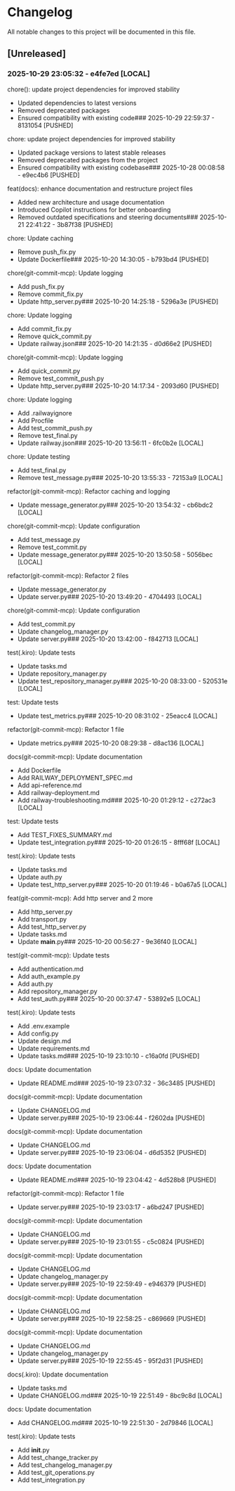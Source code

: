 # Changelog

All notable changes to this project will be documented in this file.

## [Unreleased]

### 2025-10-29 23:05:32 - e4fe7ed [LOCAL]

chore(): update project dependencies for improved stability

- Updated dependencies to latest versions
- Removed deprecated packages
- Ensured compatibility with existing code### 2025-10-29 22:59:37 - 8131054 [PUSHED]

chore: update project dependencies for improved stability

- Updated package versions to latest stable releases
- Removed deprecated packages from the project
- Ensured compatibility with existing codebase### 2025-10-28 00:08:58 - e9ec4b6 [PUSHED]

feat(docs): enhance documentation and restructure project files

- Added new architecture and usage documentation
- Introduced Copilot instructions for better onboarding
- Removed outdated specifications and steering documents### 2025-10-21 22:41:22 - 3b87f38 [PUSHED]

chore: Update caching

- Remove push_fix.py
- Update Dockerfile### 2025-10-20 14:30:05 - b793bd4 [PUSHED]

chore(git-commit-mcp): Update logging

- Add push_fix.py
- Remove commit_fix.py
- Update http_server.py### 2025-10-20 14:25:18 - 5296a3e [PUSHED]

chore: Update logging

- Add commit_fix.py
- Remove quick_commit.py
- Update railway.json### 2025-10-20 14:21:35 - d0d66e2 [PUSHED]

chore(git-commit-mcp): Update logging

- Add quick_commit.py
- Remove test_commit_push.py
- Update http_server.py### 2025-10-20 14:17:34 - 2093d60 [PUSHED]

chore: Update logging

- Add .railwayignore
- Add Procfile
- Add test_commit_push.py
- Remove test_final.py
- Update railway.json### 2025-10-20 13:56:11 - 6fc0b2e [LOCAL]

chore: Update testing

- Add test_final.py
- Remove test_message.py### 2025-10-20 13:55:33 - 72153a9 [LOCAL]

refactor(git-commit-mcp): Refactor caching and logging

- Update message_generator.py### 2025-10-20 13:54:32 - cb6bdc2 [LOCAL]

chore(git-commit-mcp): Update configuration

- Add test_message.py
- Remove test_commit.py
- Update message_generator.py### 2025-10-20 13:50:58 - 5056bec [LOCAL]

refactor(git-commit-mcp): Refactor 2 files

- Update message_generator.py
- Update server.py### 2025-10-20 13:49:20 - 4704493 [LOCAL]

chore(git-commit-mcp): Update configuration

- Add test_commit.py
- Update changelog_manager.py
- Update server.py### 2025-10-20 13:42:00 - f842713 [LOCAL]

test(.kiro): Update tests

- Update tasks.md
- Update repository_manager.py
- Update test_repository_manager.py### 2025-10-20 08:33:00 - 520531e [LOCAL]

test: Update tests

- Update test_metrics.py### 2025-10-20 08:31:02 - 25eacc4 [LOCAL]

refactor(git-commit-mcp): Refactor 1 file

- Update metrics.py### 2025-10-20 08:29:38 - d8ac136 [LOCAL]

docs(git-commit-mcp): Update documentation

- Add Dockerfile
- Add RAILWAY_DEPLOYMENT_SPEC.md
- Add api-reference.md
- Add railway-deployment.md
- Add railway-troubleshooting.md### 2025-10-20 01:29:12 - c272ac3 [LOCAL]

test: Update tests

- Add TEST_FIXES_SUMMARY.md
- Update test_integration.py### 2025-10-20 01:26:15 - 8fff68f [LOCAL]

test(.kiro): Update tests

- Update tasks.md
- Update auth.py
- Update test_http_server.py### 2025-10-20 01:19:46 - b0a67a5 [LOCAL]

feat(git-commit-mcp): Add http server and 2 more

- Add http_server.py
- Add transport.py
- Add test_http_server.py
- Update tasks.md
- Update __main__.py### 2025-10-20 00:56:27 - 9e36f40 [LOCAL]

test(git-commit-mcp): Update tests

- Add authentication.md
- Add auth_example.py
- Add auth.py
- Add repository_manager.py
- Add test_auth.py### 2025-10-20 00:37:47 - 53892e5 [LOCAL]

test(.kiro): Update tests

- Add .env.example
- Add config.py
- Update design.md
- Update requirements.md
- Update tasks.md### 2025-10-19 23:10:10 - c16a0fd [PUSHED]

docs: Update documentation

- Update README.md### 2025-10-19 23:07:32 - 36c3485 [PUSHED]

docs(git-commit-mcp): Update documentation

- Update CHANGELOG.md
- Update server.py### 2025-10-19 23:06:44 - f2602da [PUSHED]

docs(git-commit-mcp): Update documentation

- Update CHANGELOG.md
- Update server.py### 2025-10-19 23:06:04 - d6d5352 [PUSHED]

docs: Update documentation

- Update README.md### 2025-10-19 23:04:42 - 4d528b8 [PUSHED]

refactor(git-commit-mcp): Refactor 1 file

- Update server.py### 2025-10-19 23:03:17 - a6bd247 [PUSHED]

docs(git-commit-mcp): Update documentation

- Update CHANGELOG.md
- Update server.py### 2025-10-19 23:01:55 - c5c0824 [PUSHED]

docs(git-commit-mcp): Update documentation

- Update CHANGELOG.md
- Update changelog_manager.py
- Update server.py### 2025-10-19 22:59:49 - e946379 [PUSHED]

docs(git-commit-mcp): Update documentation

- Update CHANGELOG.md
- Update server.py### 2025-10-19 22:58:25 - c869669 [PUSHED]

docs(git-commit-mcp): Update documentation

- Update CHANGELOG.md
- Update changelog_manager.py
- Update server.py### 2025-10-19 22:55:45 - 95f2d31 [PUSHED]

docs(.kiro): Update documentation

- Update tasks.md
- Update CHANGELOG.md### 2025-10-19 22:51:49 - 8bc9c8d [LOCAL]

docs: Update documentation

- Add CHANGELOG.md### 2025-10-19 22:51:30 - 2d79846 [LOCAL]

test(.kiro): Update tests

- Add __init__.py
- Add test_change_tracker.py
- Add test_changelog_manager.py
- Add test_git_operations.py
- Add test_integration.py